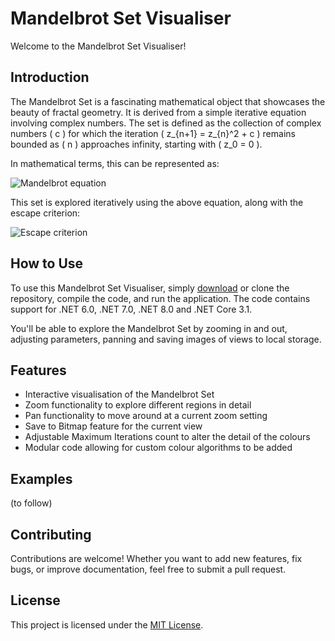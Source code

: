 # Mandelbrot Set Visualiser

Welcome to the Mandelbrot Set Visualiser! 

## Introduction

The Mandelbrot Set is a fascinating mathematical object that showcases the beauty of fractal geometry. It is derived from a simple iterative equation involving complex numbers. The set is defined as the collection of complex numbers \( c \) for which the iteration \( z_{n+1} = z_{n}^2 + c \) remains bounded as \( n \) approaches infinity, starting with \( z_0 = 0 \).

In mathematical terms, this can be represented as:

![Mandelbrot equation](https://latex.codecogs.com/png.image?\dpi{120}&space;\bg_white&space;z_{n&plus;1}&space;=&space;z_{n}^2&space;&plus;&space;c)

This set is explored iteratively using the above equation, along with the escape criterion:

![Escape criterion](https://latex.codecogs.com/png.image?\dpi{120}&space;\bg_white&space;|z_n|&space;\leq&space;2)

## How to Use

To use this Mandelbrot Set Visualiser, simply [download](link_to_download) or clone the repository, compile the code, and run the application. The code contains support for .NET 6.0, .NET 7.0, .NET 8.0 and .NET Core 3.1.

You'll be able to explore the Mandelbrot Set by zooming in and out, adjusting parameters, panning and saving images of views to local storage.

## Features

- Interactive visualisation of the Mandelbrot Set
- Zoom functionality to explore different regions in detail
- Pan functionality to move around at a current zoom setting
- Save to Bitmap feature for the current view
- Adjustable Maximum Iterations count to alter the detail of the colours
- Modular code allowing for custom colour algorithms to be added

## Examples

(to follow)

## Contributing

Contributions are welcome! Whether you want to add new features, fix bugs, or improve documentation, feel free to submit a pull request.

## License

This project is licensed under the [MIT License](LICENSE).